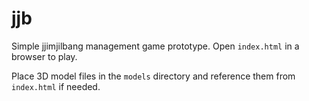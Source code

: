 # jjb

Simple jjimjilbang management game prototype.
Open `index.html` in a browser to play.

Place 3D model files in the `models` directory and reference them from `index.html` if needed.
